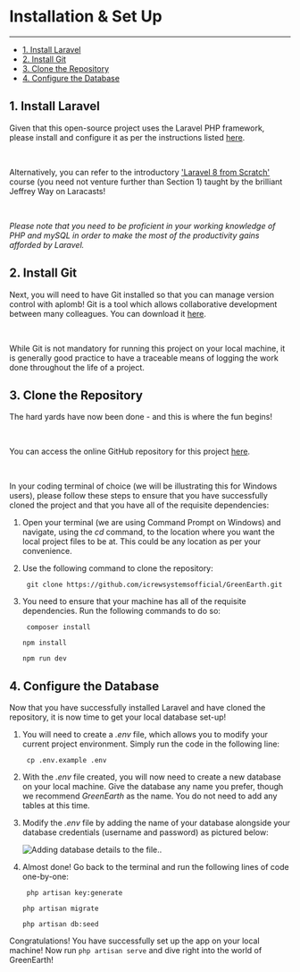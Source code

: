 # Installation & Set Up

---

-   [1. Install Laravel](#section-1)
-   [2. Install Git](#section-2)
-   [3. Clone the Repository](#section-3)
-   [4. Configure the Database](#section-4)


<a name="section-1"></a>

## 1. Install Laravel

Given that this open-source project uses the Laravel PHP framework, please install and configure it as per the instructions listed 
<a href="https://www.positronx.io/install-laravel-with-composer-on-macos-ubuntu-and-windows/">here</a>.

<br>

Alternatively, you can refer to the introductory <a href="https://laracasts.com/series/laravel-8-from-scratch">
'Laravel 8 from Scratch'</a> course (you need not venture further than Section 1) taught by the brilliant Jeffrey Way on Laracasts! 

<br>

*Please note that you need to be proficient in your working knowledge of PHP and mySQL in order to make the most of the productivity gains afforded by Laravel.*

<a name="section-2"></a>

## 2. Install Git

Next, you will need to have Git installed so that you can manage version control with aplomb! Git is a tool which allows collaborative development between many colleagues. You can download it 
<a href="https://git-scm.com/downloads">here</a>.

<br>

While Git is not mandatory for running this project on your local machine, it is generally good practice to have a traceable means of logging the work done throughout the life of a project.

<a name="section-3"></a>

## 3. Clone the Repository

The hard yards have now been done - and this is where the fun begins!

<br>

You can access the online GitHub repository for this project <a href="https://github.com/icrewsystemsofficial/GreenEarth">here</a>.

<br>

In your coding terminal of choice (we will be illustrating this for Windows users), please follow these steps to ensure that you have successfully cloned the project and that you have all of the requisite dependencies:

1. Open your terminal (we are using Command Prompt on Windows) and navigate, using the <em>cd</em> command, 
to the location where you want the local project files to be at. 
This could be any location as per your convenience. 
    
2. Use the following command to clone the repository:

    ` 
    git clone https://github.com/icrewsystemsofficial/GreenEarth.git
    `

3. You need to ensure that your machine has all of the requisite dependencies. Run the following commands to do so:

    ` 
    composer install
    `

    `
    npm install
    `

    `
    npm run dev
    `

<a name="section-4"></a>

## 4. Configure the Database

Now that you have successfully installed Laravel and have cloned the repository, it is now time to get your local database set-up!

1. You will need to create a *.env* file, which allows you to modify your current project environment. Simply run the code in the following line:

    ` 
    cp .env.example .env
    `

2. With the *.env* file created, you will now need to create a new database on your local machine. Give the database any name you prefer, though we recommend *GreenEarth* as the name. You do not need to add any tables at this time. 

3. Modify the *.env* file by adding the name of your database alongside your database credentials (username and password) as pictured below: 
    
    ![Adding database details to the file.](/screenshots/env_file.jpg "Find this code chunk and update your details!").

4. Almost done! Go back to the terminal and run the following lines of code one-by-one:
    
    ` 
    php artisan key:generate
    `
    
    `
    php artisan migrate
    `
    
    `
    php artisan db:seed
    `

Congratulations! You have successfully set up the app on your local machine! Now run `php artisan serve` and dive right into the world of GreenEarth! 



